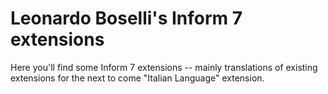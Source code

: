Leonardo Boselli's Inform 7 extensions
======================================

Here you'll find some Inform 7 extensions -- mainly translations of existing extensions for the next to come "Italian Language" extension.
